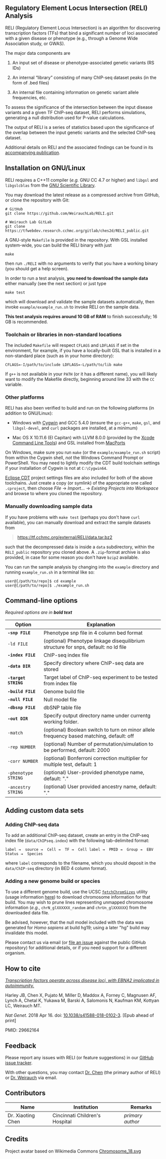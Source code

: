 ## Regulatory Element Locus Intersection (RELI) Analysis

RELI (Regulatory Element Locus Intersection) is an algorithm for discovering
transcription factors (TFs) that bind a significant number of loci associated
with a given disease or phenotype (e.g., through a Genome Wide Association
study, or GWAS).

The major data components are

1. An input set of disease or phenotype-associated genetic variants (RS IDs)

2. An internal “library” consisting of many ChIP-seq dataset peaks (in the form
   of .bed files)

3. An internal file containing information on genetic variant allele
   frequencies, etc.

To assess the significance of the intersection between the input disease
variants and a given TF ChIP-seq dataset, RELI performs simulations, generating
a null distribution used for P-value calculations.

The output of RELI is a series of statistics based upon the significance of the
overlap between the input genetic variants and the selected ChIP-seq dataset.

Additional details on RELI and the associated findings can be found in its
[accompanying publication][pubmed].

## Installation on GNU/Linux

RELI requires a C++11 compiler (_e.g._ GNU CC 4.7 or higher) and `libgsl` and
`libgslcblas` from the [GNU Scientific Library][gsl].

You may download the latest release as a compressed archive from GitHub, or
clone the repository with Git:

    # GitHub
    git clone https://github.com/WeirauchLab/RELI.git

    # Weirauch Lab GitLab
    git clone https://tfwebdev.research.cchmc.org/gitlab/ches2d/RELI_public.git

A GNU-style `Makefile` is provided in the repository. With GSL installed
system-wide, you can build the RELI binary with just

    make

then run `./RELI` with no arguments to verify that you have a working binary
(you should get a help screen).


In order to run a test analysis, **you need to download the sample data**
either manually (see the next section) or just type

    make test

which will download and validate the sample datasets automatically, then invoke
`example/example_run.sh` to invoke RELI on the sample data.

**This test analysis requires around 10 GB of RAM** to finish successfully; 16 GB
is recommended.

### Toolchain or libraries in non-standard locations

The included `Makefile` will respect `CFLAGS` and `LDFLAGS` if set in the
environment, for example, if you have a locally-built GSL that is installed in
a non-standard place (such as in your home directory):

    CFLAGS=-I/path/to/include LDFLAGS=-L/path/to/lib make

If `g++` is not available in your `PATH` (or it has a different name), you will
likely want to modify the Makefile directly, beginning around line 33 with the
`CC` variable.

### Other platforms

RELI has also been verified to build and run on the following platforms (in
addition to GNU/Linux):

* Windows with [Cygwin][cyg] and GCC 5.4.0 (ensure the `gcc-g++`, `make`,
  `gsl`, and `libgsl-devel`, and `curl` packages are installed, at a minimum)

* Mac OS X 10.11.6 (El Capitan) with LLVM 8.0.0 (provided by the
  [Xcode Command Line Tools][xct]) and GSL installed from [MacPorts][mp] 

On Windows, make sure you run `make` (or the `example/example_run.sh` script)
from within the Cygwin shell, _not_ the Windows Command Prompt or PowerShell.
You may need to lightly modify the CDT build toolchain settings if your
installation of Cygwin is not at `C:\Cygwin64`.

[Eclipse CDT][cdt] project settings files are also included for both of the
above toolchains. Just create a copy (or symlink) of the appropriate one
called `.cproject`, then choose _File_ &rarr; _Import..._ &rarr; _Existing
Projects into Workspace_ and browse to where you cloned the repository.

### Manually downloading sample data

If you have problems with `make test` (perhaps you don't have `curl`
available), you can manually download and extract the sample datasets from

> <https://tf.cchmc.org/external/RELI/data.tar.bz2>

such that the decompressed data is inside a `data` subdirectory, within the
`RELI_public` repository you cloned above. A `.zip`-format archive is also
provided, in case for some reason you don't have `bzip2` available.

You can run the sample analysis by changing into the `example` directory and
running `example_run.sh` in a terminal like so:

    user@[/path/to/repo]$ cd example
    user@[/path/to/repo]$ ./example_run.sh

## Command-line options

_Required options are in **bold text**_

| Option                | Explanation
|-----------------------|------------------------------------------
| **`-snp FILE`**       | Phenotype snp file in 4 column bed format
| `-ld FILE`            | (optional) Phenotype linkage disequilibrium structure for snps, default: no ld file
| **`-index FILE`**     | ChIP-seq index file
| **`-data DIR`**       | Specify directory where ChIP-seq data are stored
| **`-target STRING`**  | Target label of ChIP-seq experiment to be tested from index file
| **`-build FILE`**     | Genome build file
| **`-null FILE`**      | Null model file
| **`-dbsnp FILE`**     | dbSNP table file
| **`-out DIR`**        | Specify output directory name under currentg working folder.
| `-match`              | (optional) Boolean switch to turn on minor allele frequency based matching, default: off
| `-rep NUMBER`         | (optional) Number of permutation/simulation to be performed, default: 2000
| `-corr NUMBER`        | (optional) Bonferroni correction multiplier for multiple test, default: 1
| `-phenotype STRING`   | (optional) User-provided phenotype name, default: "."
| `-ancestry STRING`    | (optional) User provided ancestry name, default: "."

## Adding custom data sets

### Adding ChIP-seq data

To add an additional ChIP-seq dataset, create an entry in the ChIP-seq index
file (`data/ChIPseq.index`) with the following tab-delimited format:

    label ⇥  source ⇥  Cell ⇥  TF ⇥  Cell label ⇥  PMID ⇥  Group ⇥  EBV Status ⇥  Species

where `label` corresponds to the filename, which you should deposit in the
`data/ChIP-seq` directory (in BED 4 column format).

### Adding a new genome build or species

To use a different genome build, use the UCSC [`fetchChromSizes`][fcs] utility
(usage information [here][fcsusage]) to download chromosome information for that
build. You may wish to prune lines representing unmapped chromosome information
(_e.g._, `chrN_glXXXXXX_random` and `chrUn_glXXXXXX`) from the downloaded data
file.

Be advised, however, that the null model included with the data was generated
for _Homo sapiens_ at build hg19; using a later "hg" build may invalidate this
model.

Please contact us via email (or [file an issue][ghi] against the public GitHub
repository) for additional details, or if you need support for a different
organism.

## How to cite

[_Transcription factors operate across disease loci, with EBNA2 implicated in
autoimmunity._][pubmed]

Harley JB, Chen X, Pujato M, Miller D, Maddox A, Forney C, Magnusen AF, Lynch A,
Chetal K, Yukawa M, Barski A, Salomonis N, Kaufman KM, Kottyan LC, Weirauch MT.

_Nat Genet._ 2018 Apr 16. doi: [10.1038/s41588-018-0102-3][doi]. [Epub ahead of
print]

PMID: 29662164

## Feedback

Please report any issues with RELI (or feature suggestions) in our
[GitHub issue tracker][ghi].

With other questions, you may contact [Dr. Chen][xiaoting] (the primary author
of RELI) or [Dr. Weirauch][matt] via email.

## Contributors

| Name                 | Institution                    | Remarks
|----------------------|--------------------------------|----------------------
| Dr. Xiaoting Chen    | Cincinnati Children's Hospital | _primary author_

## Credits

Project avatar based on Wikimedia Commons [Chromosome_18.svg][wmc]

[md]: https://help.github.com/categories/writing-on-github/
[gsl]: https://www.gnu.org/software/gsl/
[wmc]: https://commons.wikimedia.org/wiki/File:Chromosome_18.svg
[fcs]: http://hgdownload.soe.ucsc.edu/admin/exe/linux.x86_64/fetchChromSizes
[fcsusage]: http://hgdownload.soe.ucsc.edu/admin/exe/linux.x86_64/fetchChromSizes
[pubmed]: https://www.ncbi.nlm.nih.gov/pubmed/29662164
[doi]: https://dx.doi.org/10.1038/s41588-018-0102-3
[ghi]: https://github.com/WeirauchLab/RELI/issues
[mp]: https://www.macports.org/
[cdt]: https://www.eclipse.org/cdt/
[cyg]: http://cygwin.org/
[xct]: https://stackoverflow.com/a/32894314
[xiaoting]: mailto:Xiaoting.Chen%20-at-%20cchmc.org?subject=RELI%20feedback&body=(don't%20forget%20to%20change%20%22-at-%22%20to%20%22%40%22%20before%20sending!)
[matt]: mailto:Matthew.Weirauch%20-at-%20cchmc.org?subject=RELI%20feedback&body=(don't%20forget%20to%20change%20%22-at-%22%20to%20%22%40%22%20before%20sending!)
